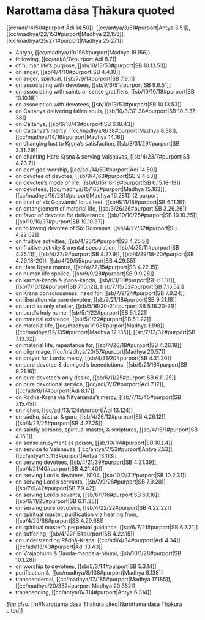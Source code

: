 # Narottama dāsa Ṭhākura quoted

[[cc/adi/14/50#purport|Ādi 14.50]], [[cc/antya/3/51#purport|Antya 3.51]], [[cc/madhya/22/153#purport|Madhya 22.153]], [[cc/madhya/25/271#purport|Madhya 25.271]]

* Antya), [[cc/madhya/19/156#purport|Madhya 19.156]]
* following, [[cc/adi/8/7#purport|Ādi 8.7]]
* of human life’s purpose, [[sb/10/13/53#purport|SB 10.13.53]]
* on anger, [[sb/4/4/10#purport|SB 4.4.10]]
* on anger, spiritual, [[sb/7/9/1#purport|SB 7.9.1]]
* on associating with devotees, [[sb/9/6/51#purport|SB 9.6.51]]
* on associating with saints or sense gratifiers, [[sb/10/10/18#purport|SB 10.10.18]]
* on association with devotees, [[sb/10/13/53#purport|SB 10.13.53]]
* on Caitanya delivering fallen souls, [[sb/10/3/37-38#purport|SB 10.3.37-38]]
* on Caitanya, [[sb/6/18/43#purport|SB 6.18.43]]
* on Caitanya’s mercy, [[cc/madhya/8/38#purport|Madhya 8.38]], [[cc/madhya/14/16#purport|Madhya 14.16]]
* on changing lust to Kṛṣṇa’s satisfaction, [[sb/3/31/29#purport|SB 3.31.29]]
* on chanting Hare Kṛṣṇa & serving Vaiṣṇavas, [[sb/4/23/7#purport|SB 4.23.7]]
* on demigod worship, [[cc/adi/14/50#purport|Ādi 14.50]]
* on devotee of devotee, [[sb/9/4/63#purport|SB 9.4.63]]
* on devotee’s mode of life, [[sb/6/15/18-19#purport|SB 6.15.18-19]]
* on devotees, [[cc/madhya/15/163#purport|Madhya 15.163]], [[cc/madhya/16/281#purport|Madhya 16.281]] (2 purport
* on dust of six Gosvāmīs’ lotus feet, [[sb/6/11/18#purport|SB 6.11.18]]
* on entanglement of material life, [[sb/3/26/26#purport|SB 3.26.26]]
* on favor of devotee for deliverance, [[sb/10/10/25#purport|SB 10.10.25]], [[sb/10/10/37#purport|SB 10.10.37]]
* on following devotee of Six Gosvāmīs, [[sb/4/22/62#purport|SB 4.22.62]]
* on fruitive activities, [[sb/4/25/5#purport|SB 4.25.5]]
* on fruitive activity & mental speculation, [[sb/4/25/11#purport|SB 4.25.11]], [[sb/4/27/9#purport|SB 4.27.9]], [[sb/4/29/18-20#purport|SB 4.29.18-20]], [[sb/4/29/55#purport|SB 4.29.55]]
* on Hare Kṛṣṇa mantra, [[sb/4/22/15#purport|SB 4.22.15]]
* on human life spoiled, [[sb/9/9/28#purport|SB 9.9.28]]
* on karma-kāṇḍa & jñāna-kāṇḍa, [[sb/6/1/18#purport|SB 6.1.18]], [[sb/7/10/12#purport|SB 7.10.12]], [[sb/7/15/52#purport|SB 7.15.52]]
* on Kṛṣṇa consciousness, need for, [[sb/7/9/24#purport|SB 7.9.24]]
* on liberation via pure devotee, [[sb/9/21/18#purport|SB 9.21.18]]
* on Lord as only shelter, [[sb/5/16/20-21#purport|SB 5.16.20-21]]
* on Lord’s holy name, [[sb/5/1/22#purport|SB 5.1.22]]
* on material existence, [[sb/5/1/22#purport|SB 5.1.22]]
* on material life, [[cc/madhya/1/198#purport|Madhya 1.198]], [[cc/madhya/12/135#purport|Madhya 12.135]], [[sb/7/13/32#purport|SB 7.13.32]]
* on material life, repentance for, [[sb/4/26/18#purport|SB 4.26.18]]
* on pilgrimage, [[cc/madhya/20/57#purport|Madhya 20.57]]
* on prayer for Lord’s mercy, [[sb/4/31/20#purport|SB 4.31.20]]
* on pure devotee & demigod’s benedictions, [[sb/9/21/16#purport|SB 9.21.16]]
* on pure devotee’s only desire, [[sb/6/11/25#purport|SB 6.11.25]]
* on pure devotional service, [[cc/adi/7/17#purport|Ādi 7.17]], [[cc/adi/8/17#purport|Ādi 8.17]]
* on Rādhā-Kṛṣṇa via Nityānanda’s mercy, [[sb/7/15/45#purport|SB 7.15.45]]
* on riches, [[cc/adi/13/124#purport|Ādi 13.124]]
* on sādhu, śāstra, & guru, [[sb/4/26/12#purport|SB 4.26.12]], [[sb/4/27/25#purport|SB 4.27.25]]
* on saintly persons, spiritual master, & scriptures, [[sb/4/16/1#purport|SB 4.16.1]]
* on sense enjoyment as poison, [[sb/10/1/4#purport|SB 10.1.4]]
* on service to Vaiṣṇavas, [[cc/antya/7/53#purport|Antya 7.53]], [[cc/antya/13/113#purport|Antya 13.113]]
* on serving devotees, [[sb/4/21/39#purport|SB 4.21.39]], [[sb/4/21/40#purport|SB 4.21.40]]
* on serving Lord’s devotees, N104, [[sb/10/2/31#purport|SB 10.2.31]]
* on serving Lord’s servants, [[sb/7/9/28#purport|SB 7.9.28]], [[sb/7/9/42#purport|SB 7.9.42]]
* on serving Lord’s sevants, [[sb/6/1/16#purport|SB 6.1.16]], [[sb/6/11/25#purport|SB 6.11.25]]
* on serving pure devotees, [[sb/4/22/22#purport|SB 4.22.22]]
* on spiritual master, purification via hearing from, [[sb/4/29/68#purport|SB 4.29.68]]
* on spiritual master’s perpetual guidance, [[sb/6/7/21#purport|SB 6.7.21]]
* on suffering, [[sb/4/22/15#purport|SB 4.22.15]]
* on understanding Rādhā-Kṛṣṇa, [[cc/adi/4/34#purport|Ādi 4.34]], [[cc/adi/13/43#purport|Ādi 13.43]]
* on Vrajabhūmi & Gauḍa-maṇḍala-bhūmi, [[sb/10/1/28#purport|SB 10.1.28]]
* on worship to devotees, [[sb/5/3/14#purport|SB 5.3.14]]
* purification &, [[cc/madhya/8/138#purport|Madhya 8.138]]
* transcendental, [[cc/madhya/17/185#purport|Madhya 17.185]], [[cc/madhya/20/352#purport|Madhya 20.352]]
* transcending, [[cc/antya/6/314#purport|Antya 6.314]]

*See also:* [[n#Narottama dāsa Ṭhākura cited|Narottama dāsa Ṭhākura cited]]
